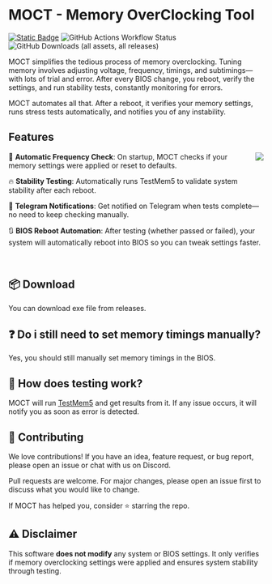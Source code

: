# MOCT - Memory OverClocking Tool

[![Static Badge](https://img.shields.io/badge/%20Discord-grey?logo=discord)](https://discord.gg/SU9db8WgUp)
![GitHub Actions Workflow Status](https://img.shields.io/github/actions/workflow/status/memoryoctool/MOCT/build.yml)
![GitHub Downloads (all assets, all releases)](https://img.shields.io/github/downloads/memoryoctool/MOCT/total)

MOCT simplifies the tedious process of memory overclocking. Tuning memory involves adjusting voltage, frequency, timings, and subtimings—with lots of trial and error. After every BIOS change, you reboot, verify the settings, and run stability tests, constantly monitoring for errors.

MOCT automates all that. After a reboot, it verifies your memory settings, runs stress tests automatically, and notifies you of any instability.

## Features

<img src="https://github.com/user-attachments/assets/3507cfa6-24f4-43e3-8ba2-7fd5165216fe" align="right">

🔧 **Automatic Frequency Check**:
On startup, MOCT checks if your memory settings were applied or reset to defaults. 

🔥 **Stability Testing**:
Automatically runs TestMem5 to validate system stability after each reboot.

💬 **Telegram Notifications**:
Get notified on Telegram when tests complete—no need to keep checking manually.

🔃 **BIOS Reboot Automation**:
After testing (whether passed or failed), your system will automatically reboot into BIOS so you can tweak settings faster.

<br clear="both">

## 📦 Download

You can download exe file from releases.

## ❓ Do i still need to set memory timings manually?

Yes, you should still manually set memory timings in the BIOS.

## 🧪 How does testing work?

MOCT will run [TestMem5](https://github.com/CoolCmd/TestMem5) and get results from it. If any issue occurs, it will notify you as soon as error is detected.

## 🤝 Contributing

We love contributions! If you have an idea, feature request, or bug report, please open an issue or chat with us on Discord.

Pull requests are welcome. For major changes, please open an issue first to discuss what you would like to change.

If MOCT has helped you, consider ⭐️ starring the repo.

## ⚠️ Disclaimer

This software **does not modify** any system or BIOS settings. It only verifies if memory overclocking settings were applied and ensures system stability through testing.


